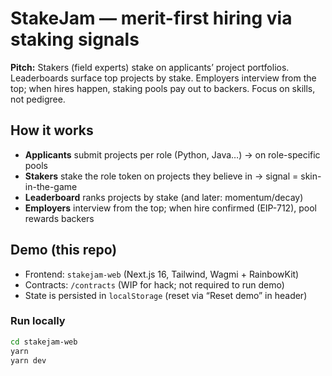 # StakeJam — merit-first hiring via staking signals

**Pitch:** Stakers (field experts) stake on applicants’ project portfolios. Leaderboards surface top projects by stake. Employers interview from the top; when hires happen, staking pools pay out to backers. Focus on skills, not pedigree.

## How it works
- **Applicants** submit projects per role (Python, Java…) → on role-specific pools
- **Stakers** stake the role token on projects they believe in → signal = skin-in-the-game
- **Leaderboard** ranks projects by stake (and later: momentum/decay)
- **Employers** interview from the top; when hire confirmed (EIP-712), pool rewards backers

## Demo (this repo)
- Frontend: `stakejam-web` (Next.js 16, Tailwind, Wagmi + RainbowKit)
- Contracts: `/contracts` (WIP for hack; not required to run demo)
- State is persisted in `localStorage` (reset via “Reset demo” in header)

### Run locally
```bash
cd stakejam-web
yarn
yarn dev
